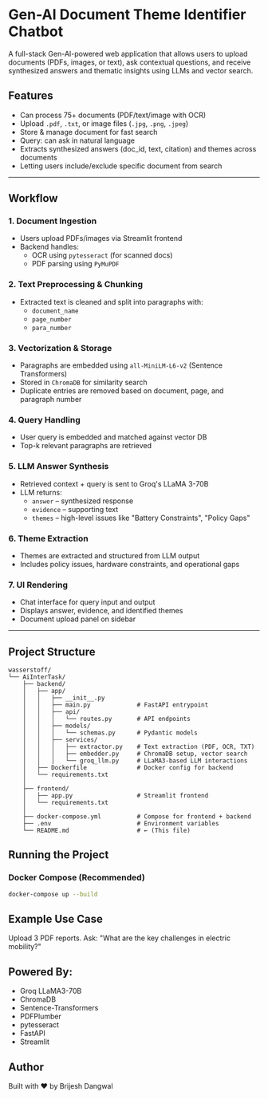 # Gen-AI Document Theme Identifier Chatbot

A full-stack Gen-AI-powered web application that allows users to upload documents (PDFs, images, or text), ask contextual questions, and receive synthesized answers and thematic insights using LLMs and vector search.

## Features
- Can process 75+ documents (PDF/text/image with OCR)
- Upload `.pdf`, `.txt`, or image files (`.jpg`, `.png`, `.jpeg`)
- Store & manage document for fast search
- Query: can ask in natural language
- Extracts synthesized answers (doc_id, text, citation) and themes across documents
- Letting users include/exclude specific document from search

---

## Workflow

### 1. Document Ingestion
- Users upload PDFs/images via Streamlit frontend
- Backend handles:
  - OCR using `pytesseract` (for scanned docs)
  - PDF parsing using `PyMuPDF`

### 2. Text Preprocessing & Chunking
- Extracted text is cleaned and split into paragraphs with:
  - `document_name`
  - `page_number`
  - `para_number`

### 3. Vectorization & Storage
- Paragraphs are embedded using `all-MiniLM-L6-v2` (Sentence Transformers)
- Stored in `ChromaDB` for similarity search
- Duplicate entries are removed based on document, page, and paragraph number

### 4. Query Handling
- User query is embedded and matched against vector DB
- Top-k relevant paragraphs are retrieved

### 5. LLM Answer Synthesis
- Retrieved context + query is sent to Groq's LLaMA 3-70B
- LLM returns:
  - `answer` – synthesized response
  - `evidence` – supporting text
  - `themes` – high-level issues like "Battery Constraints", "Policy Gaps"

### 6. Theme Extraction
- Themes are extracted and structured from LLM output
- Includes policy issues, hardware constraints, and operational gaps

### 7. UI Rendering
- Chat interface for query input and output
- Displays answer, evidence, and identified themes
- Document upload panel on sidebar

---

## Project Structure

```
wasserstoff/
└── AiInterTask/
    ├── backend/
    │   ├── app/
    │   │   ├── __init__.py
    │   │   ├── main.py             # FastAPI entrypoint
    │   │   ├── api/
    │   │   │   └── routes.py       # API endpoints
    │   │   ├── models/
    │   │   │   └── schemas.py      # Pydantic models
    │   │   ├── services/
    │   │   │   ├── extractor.py    # Text extraction (PDF, OCR, TXT)
    │   │   │   ├── embedder.py     # ChromaDB setup, vector search
    │   │   │   └── groq_llm.py     # LLaMA3-based LLM interactions
    │   ├── Dockerfile              # Docker config for backend
    │   └── requirements.txt
    │
    ├── frontend/
    │   ├── app.py                  # Streamlit frontend
    │   └── requirements.txt
    │
    ├── docker-compose.yml          # Compose for frontend + backend
    ├── .env                        # Environment variables
    └── README.md                   # ← (This file)
```


## Running the Project

### Docker Compose (Recommended)

```bash
docker-compose up --build
```

##  Example Use Case
Upload 3 PDF reports. Ask:
"What are the key challenges in electric mobility?"

 ## Powered By:
- Groq LLaMA3-70B
- ChromaDB
- Sentence-Transformers
- PDFPlumber
- pytesseract
- FastAPI
- Streamlit

## Author
Built with ❤️ by Brijesh Dangwal
